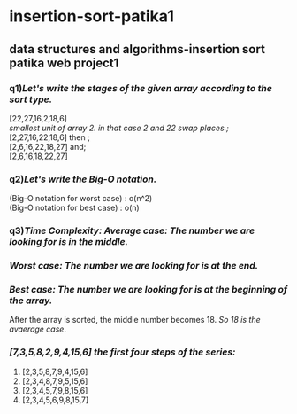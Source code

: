 # insertion-sort-patika1
## data structures and algorithms-insertion sort patika web project1
### q1)*Let's write the stages of the given array according to the sort type.* <br/>
[22,27,16,2,18,6] <br/>
*smallest unit of array 2. in that case 2 and 22 swap places.;* <br/>
[2,27,16,22,18,6] then ;<br/>
[2,6,16,22,18,27] and; <br/>
[2,6,16,18,22,27] 
### q2)*Let's write the Big-O notation.* <br/>
(Big-O notation for worst case) : o(n^2) <br/>
(Big-O notation for best case) : o(n) <br/>
### q3)*Time Complexity: Average case: The number we are looking for is in the middle.* <br/>
###  *Worst case: The number we are looking for is at the end.* <br/>
###  *Best case: The number we are looking for is at the beginning of the array.* <br/>
After the array is sorted, the middle number becomes 18. *So 18 is the avaerage case*.
### *[7,3,5,8,2,9,4,15,6] the first four steps of the series:* <br/>
1. [2,3,5,8,7,9,4,15,6]
2. [2,3,4,8,7,9,5,15,6]
3. [2,3,4,5,7,9,8,15,6]
4. [2,3,4,5,6,9,8,15,7]
